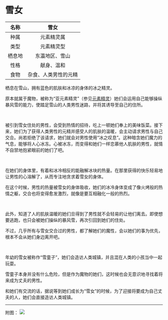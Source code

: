 # 雪女

|名称|雪女|
|:-:|:-:|
|种属|元素精灵属|
|类型|元素精灵型|
|栖息地|东瀛地区、雪山|
|性格|献身、温和|
|食物|杂食、人类男性的元精|

栖息在雪山，拥有蓝色的肌肤和冰凉的身体的冰之精灵。

原本就属于魔物，被称为“亚元素精灵”（参见[元素精灵](资料元素精灵.md#4原本是魔物的亚精灵)）她们会运用自己能够操纵暴风雪的能力，使踏足雪山的人类男性迷路，并将其诱导至自己的住所。

<br>

被引到雪女住处的男性，会受到热情的招待，吃上一顿她们奉上的美味饭菜。接下来，她们为了获得人类男性的元精并感受人的肌肤的温暖，会主动请求男性与自己交合。尚若拒绝了该请求，她们就会对男性使用“冰之叹息”。这种暗含她们魔力的气息，能够将人心冰冻。心被冰冻，而变得和她们一样恋慕他人肌肤的男性，就情不自禁地抱紧眼前的她们了吧。

<br>

在她们的身体里，有着和冰冷相反的能融解冰块的热量。在那里获得的快乐轻易地让男性的心溶解了，从而专注地贪求着雪女的身体。

在这个时候，男性的热量被雪女的身体吸收，她们的冰冷身体变成了像火烤般的热情之躯，交合也将变得愈发激烈，就像是要互相融化一般的热烈。

<br>

此外，知道了人的肌肤温暖的她们旦得到了男性就不会轻易的让他们离去。即使想要逃跑，也只会被她们操纵的暴风雪，再次引回到她们的住处。

不过，几乎所有与雪女交合过的男性，都了解她们的魔性，会以她们的事为优先，根本不会从她们身边离开吧。

<br>

年幼的雪女被称作“雪童子”，她们会造访人类城镇，并且混在人类的小孩当中一起玩耍。

雪童子本身并没有什么危险，但是作为魔物的她们，这时候也会无意识地寻找着将来成为丈夫的男性。

和她们有交流的话，据说等到她们成长为“雪女”的时候，为了迎接将要成为自己丈夫的人，她们会直接造访人类城镇。

---

附图： ![](img/魔物娘图鉴I/190-191雪女.jpg)